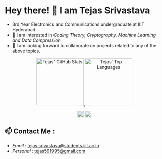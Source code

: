 
# Hey there! 👋 I am Tejas Srivastava
- 3rd Year Electronics and Communications undergraduate at IIIT Hyderabad.
- 🔭 I am interested in *Coding Theory, Cryptography, Machine Learning and Data Compression*
- 👯 I am looking forward to collaborate on projects related to any of the above topics.


<p align="center">
  <a target="_blank" href="https://github.com/MrTejas">
    <img height="150em" src="https://github-readme-stats.vercel.app/api?username=MrTejas&show_icons=true&include_all_commits=true&count_private=true&hide_border=true&theme=blueberry" alt="Tejas' GitHub Stats" />
    <img height="150em" src="https://github-readme-stats.vercel.app/api/top-langs/?username=MrTejas&layout=compact&hide_border=true&theme=blueberry" alt="Tejas' Top Languages" />
  </a>
</p>


<p align="center">
<a href=https://www.linkedin.com/in/tejas-srivastava-1675ba247/><img align="center" src=https://cdn.jsdelivr.net/npm/simple-icons@3.0.1/icons/linkedin.svg alt="Varul Srivastava" height="20" width="20" /></a>
<a href=https://www.facebook.com/profile.php?id=100074093267607&mibextid=ZbWKwL target="blank"><img align="center" src=https://cdn.jsdelivr.net/npm/simple-icons@3.0.1/icons/facebook.svg alt="Tejas Srivastava" height="20" width="20" /></a>

## 📫 Contact Me :    

* *Email :* tejas.srivastava@students.iiit.ac.in
* *Personal :* tejas591995@gmail.com


